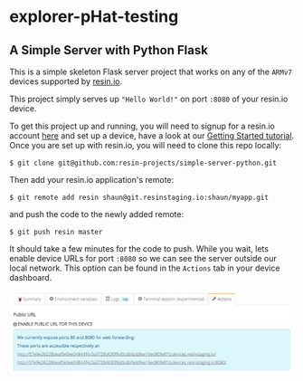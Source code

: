 # explorer-pHat-testing
## A Simple Server with Python Flask

This is a simple skeleton Flask server project that works on any of the `ARMv7` devices supported by [resin.io][resin-link].

This project simply serves up `"Hello World!"` on port `:8080` of your resin.io device.

To get this project up and running, you will need to signup for a resin.io account [here][signup-page] and set up a device, have a look at our [Getting Started tutorial][gettingStarted-link]. Once you are set up with resin.io, you will need to clone this repo locally:
```
$ git clone git@github.com:resin-projects/simple-server-python.git
```
Then add your resin.io application's remote:
```
$ git remote add resin shaun@git.resinstaging.io:shaun/myapp.git
```
and push the code to the newly added remote:
```
$ git push resin master
```
It should take a few minutes for the code to push. While you wait, lets enable device URLs for port `:8080` so we can see the server outside our local network. This option can be found in the `Actions` tab in your device dashboard.

![Actions Tab](/img/enable-public-URLs.png)

[resin-link]:https://resin.io/
[signup-page]:https://dashboard.resin.io/signup
[gettingStarted-link]:http://docs.resin.io/#/pages/installing/gettingStarted.md
